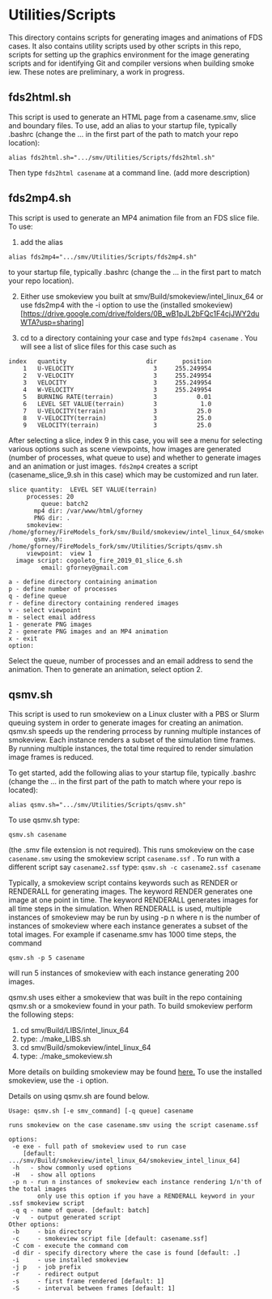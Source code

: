 # Utilities/Scripts

This directory contains scripts for generating images and animations of FDS cases.  It also contains utility scripts used by other scripts in this repo, scripts for setting up the graphics environment for the image generating scripts and for identifying Git and compiler versions when building smoke iew. These notes are preliminary, a work in progress.

## fds2html.sh

This script is used to generate an HTML page from a casename.smv, slice and boundary files. To use, add an alias to your startup file, typically .bashrc (change the ... in the first part of the path to match your repo location):

```alias fds2html.sh=".../smv/Utilities/Scripts/fds2html.sh"```

Then type `fds2html casename` at a command line. (add more description)

## fds2mp4.sh

This script is used to generate an MP4 animation file from an FDS slice file.  To use:

1.  add the alias

```alias fds2mp4=".../smv/Utilities/Scripts/fds2mp4.sh"```

to your startup file, typically .bashrc (change the ... in the first part to match your repo location).

2.  Either use smokeview you built at smv/Build/smokeview/intel_linux_64 or use fds2mp4 with the -i option to use the (installed smokeview)[https://drive.google.com/drive/folders/0B_wB1pJL2bFQc1F4cjJWY2duWTA?usp=sharing]  

3.  cd to a directory containing your case and type `fds2mp4 casename` .  You will see a list of slice files for this case such as
```
index   quantity                      dir       position
    1   U-VELOCITY                      3     255.249954
    2   V-VELOCITY                      3     255.249954
    3   VELOCITY                        3     255.249954
    4   W-VELOCITY                      3     255.249954
    5   BURNING RATE(terrain)           3           0.01
    6   LEVEL SET VALUE(terrain)        3            1.0
    7   U-VELOCITY(terrain)             3           25.0
    8   V-VELOCITY(terrain)             3           25.0
    9   VELOCITY(terrain)               3           25.0
   ```

After selecting a slice, index 9 in this case, you will see a menu for selecting various options such as scene viewpoints,  how images are generated (number of processes, what queue to use) and whether to generate images and an animation or just images. `fds2mp4` creates a script (casename_slice_9.sh in this case) which may be customized and run later.

```
slice quantity:  LEVEL SET VALUE(terrain)
     processes: 20
         queue: batch2
       mp4 dir: /var/www/html/gforney
       PNG dir: .
     smokeview: /home/gforney/FireModels_fork/smv/Build/smokeview/intel_linux_64/smokeview_linux_64
       qsmv.sh: /home/gforney/FireModels_fork/smv/Utilities/Scripts/qsmv.sh
     viewpoint:  view 1
  image script: cogoleto_fire_2019_01_slice_6.sh
         email: gforney@gmail.com

a - define directory containing animation
p - define number of processes
q - define queue
r - define directory containing rendered images
v - select viewpoint
m - select email address
1 - generate PNG images
2 - generate PNG images and an MP4 animation
x - exit
option:
```

Select the queue, number of processes and an email address to send the animation.  Then to generate an animation, select option 2.

## qsmv.sh

This script is used to run smokeview on a Linux cluster with a PBS or Slurm queuing system in order to generate images for creating an animation. qsmv.sh speeds up the rendering prrocess by running multiple instances of smokeview. Each instance renders a subset of the simulation time frames. By running multiple instances, the total time required to render simulation image frames is reduced.

To get started, add the following alias to your startup file, typically .bashrc 
(change the ... in the first part of the path to match where your repo is located):

```alias qsmv.sh=".../smv/Utilities/Scripts/qsmv.sh"```

To use qsmv.sh type:

```qsmv.sh casename```

(the .smv file extension is not required). This runs smokeview on the case `casename.smv` using the smokeview script `casename.ssf` . To run with a different script say `casename2.ssf` type:
```qsmv.sh -c casename2.ssf casename```

Typically, a smokeview script contains keywords such as RENDER or RENDERALL for generating images.  The keyword RENDER generates one image at one point in time.  The keyword RENDERALL generates images for all time steps in the simulation.  When RENDERALL is used, multiple instances of smokeview may be run by using -p n where n is the number of instances of smokeview where each instance generates a subset of the total images. For example if casename.smv has 1000 time steps, the command

```qsmv.sh -p 5 casename```

will run 5 instances of smokeview with each instance generating 200 images.

qsmv.sh uses either a smokeview that was built in the repo containing qsmv.sh or a smokeview found in your path.  To build smokeview perform the following steps:

1. cd smv/Build/LIBS/intel_linux_64
2. type: 
 ./make_LIBS.sh
3. cd smv/Build/smokeview/intel_linux_64 
4. type:
 ./make_smokeview.sh
 
More details on building smokeview may be found [here.](https://github.com/firemodels/smv/tree/master/Build/README.md)  To use the installed smokeview, use the `-i` option.

Details on using qsmv.sh are found below.

```
Usage: qsmv.sh [-e smv_command] [-q queue] casename

runs smokeview on the case casename.smv using the script casename.ssf

options:
 -e exe - full path of smokeview used to run case
    [default: .../smv/Build/smokeview/intel_linux_64/smokeview_intel_linux_64]
 -h   - show commonly used options
 -H   - show all options
 -p n - run n instances of smokeview each instance rendering 1/n'th of the total images
        only use this option if you have a RENDERALL keyword in your .ssf smokeview script
 -q q - name of queue. [default: batch]
 -v   - output generated script
Other options:
 -b     - bin directory
 -c     - smokeview script file [default: casename.ssf]
 -C com - execute the command com
 -d dir - specify directory where the case is found [default: .]
 -i     - use installed smokeview
 -j p   - job prefix
 -r     - redirect output
 -s     - first frame rendered [default: 1]
 -S     - interval between frames [default: 1]
```
